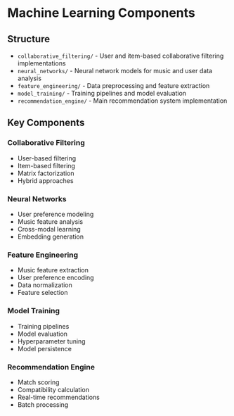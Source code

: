 # Machine Learning Components

## Structure
- `collaborative_filtering/` - User and item-based collaborative filtering implementations
- `neural_networks/` - Neural network models for music and user data analysis
- `feature_engineering/` - Data preprocessing and feature extraction
- `model_training/` - Training pipelines and model evaluation
- `recommendation_engine/` - Main recommendation system implementation

## Key Components

### Collaborative Filtering
- User-based filtering
- Item-based filtering
- Matrix factorization
- Hybrid approaches

### Neural Networks
- User preference modeling
- Music feature analysis
- Cross-modal learning
- Embedding generation

### Feature Engineering
- Music feature extraction
- User preference encoding
- Data normalization
- Feature selection

### Model Training
- Training pipelines
- Model evaluation
- Hyperparameter tuning
- Model persistence

### Recommendation Engine
- Match scoring
- Compatibility calculation
- Real-time recommendations
- Batch processing 